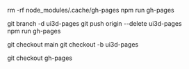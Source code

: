 rm -rf node_modules/.cache/gh-pages
npm run gh-pages


git branch -d ui3d-pages 
git push origin --delete ui3d-pages  
npm run gh-pages

git checkout main
git checkout -b ui3d-pages


git checkout gh-pages
